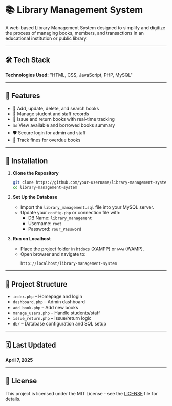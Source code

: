 # 📚 Library Management System

A web-based Library Management System designed to simplify and digitize the process of managing books, members, and transactions in an educational institution or public library.

---

## 🛠️ Tech Stack

**Technologies Used:** "HTML, CSS, JavaScript, PHP, MySQL"

---

## 🚀 Features

- 📖 Add, update, delete, and search books
- 👥 Manage student and staff records
- 🔄 Issue and return books with real-time tracking
- 📊 View available and borrowed books summary
- 🛡️ Secure login for admin and staff
- 🧾 Track fines for overdue books

---

## 🧰 Installation

1. **Clone the Repository**  
   ```bash
   git clone https://github.com/your-username/library-management-system.git
   cd library-management-system
   ```

2. **Set Up the Database**  
   - Import the `library_management.sql` file into your MySQL server.
   - Update your `config.php` or connection file with:
     - DB Name: `library_management`
     - Username: `root`
     - Password: `Your_Password`

3. **Run on Localhost**  
   - Place the project folder in `htdocs` (XAMPP) or `www` (WAMP).
   - Open browser and navigate to:
     ```
     http://localhost/library-management-system
     ```

---

## 📌 Project Structure

- `index.php` – Homepage and login
- `dashboard.php` – Admin dashboard
- `add_book.php` – Add new books
- `manage_users.php` – Handle students/staff
- `issue_return.php` – Issue/return logic
- `db/` – Database configuration and SQL setup

---

## 🗓️ Last Updated

**April 7, 2025**

---

## 📄 License

This project is licensed under the MIT License - see the [LICENSE](LICENSE) file for details.
